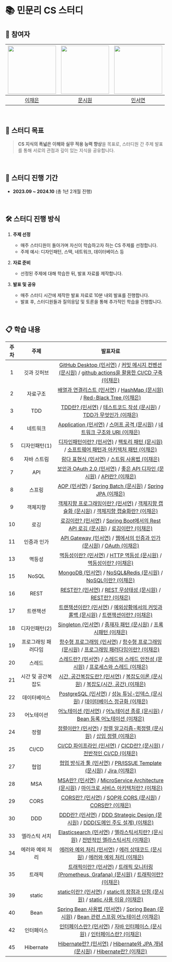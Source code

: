 # 📚 민문리 CS 스터디

## 👥 참여자
|<img width=150 src="https://avatars.githubusercontent.com/u/109871579?v=4" />|<img width=150 src="https://avatars.githubusercontent.com/u/105481797?v=4" />|<img width=150 src="https://avatars.githubusercontent.com/u/126096318?v=4" />|
|:----:|:----:|:----:|
| [이채은](https://github.com/ChaeAg) | [문시원](https://github.com/muncool39) | [민서연](https://github.com/gitseoyeon) |

<br>

## 🎯 스터디 목표
> **CS 지식의 폭넓은 이해와 실무 적용 능력 향상**을 목표로, 스터디원 간 주제 발표를 통해 서로의 관점과 깊이 있는 지식을 공유합니다.

<br>

## 📆 스터디 진행 기간
- **2023.09 ~ 2024.10** (총 1년 2개월 진행)

<br>

## 🛠️ 스터디 진행 방식
1. **주제 선정**
   - 매주 스터디원이 돌아가며 자신이 학습하고자 하는 CS 주제를 선정합니다.
   - 주제 예시: 디자인패턴, 스택, 네트워크, 데이터베이스 등

2. **자료 준비**
   - 선정된 주제에 대해 학습한 뒤, 발표 자료를 제작합니다.

3. **발표 및 공유**
   - 매주 스터디 시간에 제작한 발표 자료로 10분 내외 발표를 진행합니다.
   - 발표 후, 스터디원들과 질의응답 및 토론을 통해 추가적인 학습을 진행합니다.

<br>


## 📋 학습 내용
주차 | 주제 | 발표자료
:---: | :----: | :----:
1 | 깃과 깃허브 | [GitHub Desktop (민서연)](https://github.com/minmunlee/minmunlee-study/blob/main/2023/1%EC%A3%BC%EC%B0%A8_%EA%B9%83%EA%B3%BC%EA%B9%83%ED%97%88%EB%B8%8C/%EC%8A%A4%ED%84%B0%EB%94%94-%EB%B0%9C%ED%91%9C1.pdf) / [커밋 메시지 컨벤션 (문시원)](https://github.com/minmunlee/minmunlee-study/blob/main/2023/1%EC%A3%BC%EC%B0%A8_%EA%B9%83%EA%B3%BC%EA%B9%83%ED%97%88%EB%B8%8C/1%EC%A3%BC%EC%B0%A8_%EC%BB%A4%EB%B0%8B%EB%A9%94%EC%8B%9C%EC%A7%80%EC%BB%A8%EB%B2%A4%EC%85%98_byMun.pdf) / [github actions을 활용한 CI/CD 구축 (이채은)](https://github.com/minmunlee/minmunlee-study/blob/main/2023/1%EC%A3%BC%EC%B0%A8_%EA%B9%83%EA%B3%BC%EA%B9%83%ED%97%88%EB%B8%8C/1%EC%A3%BC%EC%B0%A8_%EB%B0%9C%ED%91%9C%EC%9E%90%EB%A3%8C.md)
2 | 자료구조 | [배열과 연결리스트 (민서연)](https://github.com/minmunlee/minmunlee-study/blob/main/2023/2%EC%A3%BC%EC%B0%A8_%EC%9E%90%EB%A3%8C%EA%B5%AC%EC%A1%B0/%EC%8A%A4%ED%84%B0%EB%94%94_2%EC%A3%BC%EC%B0%A8_%EC%9E%90%EB%A3%8C%EA%B5%AC%EC%A1%B0.pdf) / [HashMap (문시원)](https://github.com/minmunlee/minmunlee-study/blob/main/2023/2%EC%A3%BC%EC%B0%A8_%EC%9E%90%EB%A3%8C%EA%B5%AC%EC%A1%B0/2%EC%A3%BC%EC%B0%A8_%EC%9E%90%EB%A3%8C%EA%B5%AC%EC%A1%B0_%ED%95%B4%EC%8B%9C%EB%A7%B5_.pdf) / [Red-Black Tree (이채은)](https://github.com/minmunlee/minmunlee-study/blob/main/2023/2%EC%A3%BC%EC%B0%A8_%EC%9E%90%EB%A3%8C%EA%B5%AC%EC%A1%B0/2%EC%A3%BC%EC%B0%A8_%EB%B0%9C%ED%91%9C%EC%9E%90%EB%A3%8C_%EC%9D%B4%EC%B1%84%EC%9D%80.pdf)
3 | TDD | [TDD란? (민서연)](https://github.com/minmunlee/minmunlee-study/blob/main/2023/3%EC%A3%BC%EC%B0%A8_TDD/%EC%8A%A4%ED%84%B0%EB%94%94_3%EC%A3%BC%EC%B0%A8_TDD.pdf) / [테스트코드 작성 (문시원)](https://github.com/minmunlee/minmunlee-study/blob/main/2023/3%EC%A3%BC%EC%B0%A8_TDD/3%EC%A3%BC%EC%B0%A8_TDD_byMun.pdf) / [TDD가 무엇인가 (이채은)](https://github.com/minmunlee/minmunlee-study/blob/main/2023/3%EC%A3%BC%EC%B0%A8_TDD/3%EC%A3%BC%EC%B0%A8_%EB%B0%9C%ED%91%9C%EC%9E%90%EB%A3%8C_%EC%9D%B4%EC%B1%84%EC%9D%80.pdf)
4 | 네트워크 | [Application (민서연)](https://github.com/minmunlee/minmunlee-study/blob/main/2023/4%EC%A3%BC%EC%B0%A8_%EB%84%A4%ED%8A%B8%EC%9B%8C%ED%81%AC/%EC%8A%A4%ED%84%B0%EB%94%94_4%EC%A3%BC%EC%B0%A8_%EB%84%A4%ED%8A%B8%EC%9B%8C%ED%81%AC_%EB%AF%BC%EC%84%9C%EC%97%B0.pdf) / [스머프 공격 (문시원)](https://github.com/minmunlee/minmunlee-study/blob/main/2023/4%EC%A3%BC%EC%B0%A8_%EB%84%A4%ED%8A%B8%EC%9B%8C%ED%81%AC/4%EC%A3%BC%EC%B0%A8_%EB%84%A4%ED%8A%B8%EC%9B%8C%ED%81%AC.pdf) / [네트워크 구조와 URI (이채은)](https://github.com/minmunlee/minmunlee-study/blob/main/2023/4%EC%A3%BC%EC%B0%A8_%EB%84%A4%ED%8A%B8%EC%9B%8C%ED%81%AC/lee_4%EC%A3%BC%EC%B0%A8%EB%B0%9C%ED%91%9C%EC%9E%90%EB%A3%8C.pdf)
5 | 디자인패턴(1) | [디자인패턴이란? (민서연)](https://github.com/minmunlee/minmunlee-study/blob/main/2023/5%EC%A3%BC%EC%B0%A8_%EB%94%94%EC%9E%90%EC%9D%B8%20%ED%8C%A8%ED%84%B4/%EC%8A%A4%ED%84%B0%EB%94%94%205%EC%A3%BC%EC%B0%A8%20%EC%8A%A4%ED%84%B0%EB%94%94.pdf) / [팩토리 패턴 (문시원)](https://github.com/minmunlee/minmunlee-study/blob/main/2023/5%EC%A3%BC%EC%B0%A8_%EB%94%94%EC%9E%90%EC%9D%B8%20%ED%8C%A8%ED%84%B4/5%EC%A3%BC%EC%B0%A8_%EB%94%94%EC%9E%90%EC%9D%B8_%ED%8C%A8%ED%84%B4_by_mun.pdf) / [소프트웨어 패턴과 아키텍처 패턴 (이채은)](https://github.com/minmunlee/minmunlee-study/blob/main/2023/5%EC%A3%BC%EC%B0%A8_%EB%94%94%EC%9E%90%EC%9D%B8%20%ED%8C%A8%ED%84%B4/lee_5%EC%A3%BC%EC%B0%A8%EB%B0%9C%ED%91%9C%EC%9E%90%EB%A3%8C.pdf)
6 | 자바 스트림 | [람다 표현식 (민서연)](https://github.com/minmunlee/minmunlee-study/blob/main/2023/6%EC%A3%BC%EC%B0%A8_%EC%9E%90%EB%B0%94%20%EC%8A%A4%ED%8A%B8%EB%A6%BC/%EC%8A%A4%ED%84%B0%EB%94%94%206%EC%A3%BC%EC%B0%A8_%EC%8A%A4%ED%8A%B8%EB%A6%BC%20(1).pdf) / [스트림 사용법 (이채은)](https://github.com/minmunlee/minmunlee-study/blob/main/2023/6%EC%A3%BC%EC%B0%A8_%EC%9E%90%EB%B0%94%20%EC%8A%A4%ED%8A%B8%EB%A6%BC/lee_6%EC%A3%BC%EC%B0%A8_%EB%B0%9C%ED%91%9C%EC%9E%90%EB%A3%8C.pdf)
7 | API | [보안과 OAuth 2.0 (민서연)](https://github.com/minmunlee/minmunlee-study/blob/main/2023/7%EC%A3%BC%EC%B0%A8_API/%EC%8A%A4%ED%84%B0%EB%94%947%EC%A3%BC%EC%B0%A8_API.pdf) / [좋은 API 디자인 (문시원)](https://github.com/minmunlee/minmunlee-study/blob/main/2023/7%EC%A3%BC%EC%B0%A8_API/mun_7%EC%A3%BC%EC%B0%A8_API.pdf) / [API란? (이채은)](https://github.com/minmunlee/minmunlee-study/blob/main/2023/7%EC%A3%BC%EC%B0%A8_API/lee_7%EC%A3%BC%EC%B0%A8_%EB%B0%9C%ED%91%9C%EC%9E%90%EB%A3%8C.pdf)
8 | 스프링 | [AOP (민서연)](https://github.com/minmunlee/minmunlee-study/blob/main/2023/8%EC%A3%BC%EC%B0%A8_%EC%8A%A4%ED%94%84%EB%A7%81/%EC%8A%A4%ED%84%B0%EB%94%94%208%EC%A3%BC%EC%B0%A8_spring.pdf) / [Spring Batch (문시원)](https://github.com/minmunlee/minmunlee-study/blob/main/2023/8%EC%A3%BC%EC%B0%A8_%EC%8A%A4%ED%94%84%EB%A7%81/8%EC%A3%BC%EC%B0%A8_Spring.pdf) / [Spring JPA (이채은)](https://github.com/minmunlee/minmunlee-study/blob/main/2023/8%EC%A3%BC%EC%B0%A8_%EC%8A%A4%ED%94%84%EB%A7%81/lee_8%EC%A3%BC%EC%B0%A8_%EB%B0%9C%ED%91%9C%EC%9E%90%EB%A3%8C.pdf)
9 | 객체지향 | [객체지향 프로그래밍이란? (민서연)](https://github.com/minmunlee/minmunlee-study/blob/main/2023/9%EC%A3%BC%EC%B0%A8_%EA%B0%9D%EC%B2%B4%EC%A7%80%ED%96%A5/%EB%AF%BC%EC%84%9C%EC%97%B0_%EC%8A%A4%ED%84%B0%EB%94%94%209%EC%A3%BC%EC%B0%A8_%EA%B0%9D%EC%B2%B4%EC%A7%80%ED%96%A5.pdf) / [객체지향 캡슐화 (문시원)](https://github.com/minmunlee/minmunlee-study/blob/main/2023/9%EC%A3%BC%EC%B0%A8_%EA%B0%9D%EC%B2%B4%EC%A7%80%ED%96%A5/mun_9%EC%A3%BC%EC%B0%A8_%EA%B0%9D%EC%B2%B4%EC%A7%80%ED%96%A5_%EC%BA%A1%EC%8A%90%ED%99%94.pdf) / [객체지향 캡슐화란? (이채은)](https://github.com/minmunlee/minmunlee-study/blob/main/2023/9%EC%A3%BC%EC%B0%A8_%EA%B0%9D%EC%B2%B4%EC%A7%80%ED%96%A5/lee_9%EC%A3%BC%EC%B0%A8_%EB%B0%9C%ED%91%9C%EC%9E%90%EB%A3%8C.pdf)
10 | 로깅 | [로깅이란? (민서연)](https://github.com/minmunlee/minmunlee-study/blob/main/2023/10%EC%A3%BC%EC%B0%A8_%EB%A1%9C%EA%B9%85/%EC%8A%A4%ED%84%B0%EB%94%9410%EC%A3%BC%EC%B0%A8_%EB%A1%9C%EA%B9%85.pdf) / [Spring Boot에서의 Rest API 로깅 (문시원)](https://github.com/minmunlee/minmunlee-study/blob/main/2023/10%EC%A3%BC%EC%B0%A8_%EB%A1%9C%EA%B9%85/10%EC%A3%BC%EC%B0%A8_%EB%A1%9C%EA%B9%85%20(2).pdf) / [로깅이란? (이채은)](https://github.com/minmunlee/minmunlee-study/blob/main/2023/10%EC%A3%BC%EC%B0%A8_%EB%A1%9C%EA%B9%85/lee_10%EC%A3%BC%EC%B0%A8_%EB%B0%9C%ED%91%9C%EC%9E%90%EB%A3%8C.pdf)
11 | 인증과 인가 | [API Gateway (민서연)](https://github.com/minmunlee/minmunlee-study/blob/main/2023/11%EC%A3%BC%EC%B0%A8_%EC%9D%B8%EC%A6%9D%EA%B3%BC%20%EC%9D%B8%EA%B0%80/%EC%8A%A4%ED%84%B0%EB%94%9411%EC%A3%BC%EC%B0%A8_API-Gateway.pdf) / [웹에서의 인증과 인가 (문시원)](https://github.com/minmunlee/minmunlee-study/blob/main/2023/11%EC%A3%BC%EC%B0%A8_%EC%9D%B8%EC%A6%9D%EA%B3%BC%20%EC%9D%B8%EA%B0%80/11%EC%A3%BC%EC%B0%A8_%EC%9D%B8%EC%A6%9D_%EC%9D%B8%EA%B0%80_%EC%9B%B9_mun.pdf) / [OAuth (이채은)](https://github.com/minmunlee/minmunlee-study/blob/main/2023/11%EC%A3%BC%EC%B0%A8_%EC%9D%B8%EC%A6%9D%EA%B3%BC%20%EC%9D%B8%EA%B0%80/lee_11%EC%A3%BC%EC%B0%A8_%EB%B0%9C%ED%91%9C%EC%9E%90%EB%A3%8C.pdf)
13 | 멱등성 | [멱등성이란? (민서연)](https://github.com/minmunlee/minmunlee-study/blob/main/2024%20%EC%83%81%EB%B0%98%EA%B8%B0/13%EC%A3%BC%EC%B0%A8_%EB%A9%B1%EB%93%B1%EC%84%B1/%EC%8A%A4%ED%84%B0%EB%94%9413%EC%A3%BC%EC%B0%A8_%EB%A9%B1%EB%93%B1%EC%84%B1.pdf) / [HTTP 멱등성 (문시원)](https://github.com/minmunlee/minmunlee-study/blob/main/2024%20%EC%83%81%EB%B0%98%EA%B8%B0/13%EC%A3%BC%EC%B0%A8_%EB%A9%B1%EB%93%B1%EC%84%B1/13%EC%A3%BC%EC%B0%A8_%EB%A9%B1%EB%93%B1%EC%84%B1.pdf) / [멱등성이란? (이채은)](https://github.com/minmunlee/minmunlee-study/blob/main/2024%20%EC%83%81%EB%B0%98%EA%B8%B0/13%EC%A3%BC%EC%B0%A8_%EB%A9%B1%EB%93%B1%EC%84%B1/lee_13%EC%A3%BC%EC%B0%A8_%EB%B0%9C%ED%91%9C%EC%9E%90%EB%A3%8C.pdf)
15 | NoSQL | [MongoDB (민서연)](https://github.com/minmunlee/minmunlee-study/blob/main/2024%20%EC%83%81%EB%B0%98%EA%B8%B0/15%EC%A3%BC%EC%B0%A8_NoSQL/%EC%8A%A4%ED%84%B0%EB%94%9415%EC%A3%BC%EC%B0%A8_nosql.pdf) / [NoSQL&Redis (문시원)](https://github.com/minmunlee/minmunlee-study/blob/main/2024%20%EC%83%81%EB%B0%98%EA%B8%B0/15%EC%A3%BC%EC%B0%A8_NoSQL/MUN_NoSQL_Redis.pdf) / [NoSQL이란? (이채은)](https://github.com/minmunlee/minmunlee-study/blob/main/2024%20%EC%83%81%EB%B0%98%EA%B8%B0/15%EC%A3%BC%EC%B0%A8_NoSQL/lee_15%EC%A3%BC%EC%B0%A8_%EB%B0%9C%ED%91%9C%EC%9E%90%EB%A3%8C.pdf)
16 | REST | [REST란? (민서연)](https://github.com/minmunlee/minmunlee-study/blob/main/2024%20%EC%83%81%EB%B0%98%EA%B8%B0/16%EC%A3%BC%EC%B0%A8_REST/%EC%8A%A4%ED%84%B0%EB%94%9416%EC%A3%BC%EC%B0%A8_REST.pdf) / [REST 무상태성 (문시원)](https://github.com/minmunlee/minmunlee-study/blob/main/2024%20%EC%83%81%EB%B0%98%EA%B8%B0/16%EC%A3%BC%EC%B0%A8_REST/MUN_16%EC%A3%BC%EC%B0%A8_REST_%EB%AC%B4%EC%83%81%ED%83%9C%EC%84%B1.pdf) / [REST란? (이채은)](https://github.com/minmunlee/minmunlee-study/blob/main/2024%20%EC%83%81%EB%B0%98%EA%B8%B0/16%EC%A3%BC%EC%B0%A8_REST/lee_16%EC%A3%BC%EC%B0%A8_%EB%B0%9C%ED%91%9C%EC%9E%90%EB%A3%8C.pdf)
17 | 트랜잭션 | [트랜잭션이란? (민서연)](https://github.com/minmunlee/minmunlee-study/blob/main/2024%20%EC%83%81%EB%B0%98%EA%B8%B0/17%EC%A3%BC%EC%B0%A8_%ED%8A%B8%EB%9E%9C%EC%9E%AD%EC%85%98/%EC%8A%A4%ED%84%B0%EB%94%9417%EC%A3%BC%EC%B0%A8_%ED%8A%B8%EB%9E%9C%EC%9E%AD%EC%85%98.pdf) / [예외상황에서의 커밋과 롤백 (문시원)](https://github.com/minmunlee/minmunlee-study/blob/main/2024%20%EC%83%81%EB%B0%98%EA%B8%B0/17%EC%A3%BC%EC%B0%A8_%ED%8A%B8%EB%9E%9C%EC%9E%AD%EC%85%98/mun_17%EC%A3%BC%EC%B0%A8_%EB%B0%9C%ED%91%9C%EC%9E%90%EB%A3%8C_%ED%8A%B8%EB%9E%9C%EC%9E%AD%EC%85%98.pdf) / [트랜잭션이란? (이채은)](https://github.com/minmunlee/minmunlee-study/blob/main/2024%20%EC%83%81%EB%B0%98%EA%B8%B0/17%EC%A3%BC%EC%B0%A8_%ED%8A%B8%EB%9E%9C%EC%9E%AD%EC%85%98/lee_17%EC%A3%BC%EC%B0%A8_%EB%B0%9C%ED%91%9C%EC%9E%90%EB%A3%8C.pdf)
18 | 디자인패턴(2) | [Singleton (민서연)](https://github.com/minmunlee/minmunlee-study/blob/main/2024%20%EC%83%81%EB%B0%98%EA%B8%B0/18%EC%A3%BC%EC%B0%A8_%EB%94%94%EC%9E%90%EC%9D%B8%20%ED%8C%A8%ED%84%B4/%EC%8A%A4%ED%84%B0%EB%94%9418%EC%A3%BC%EC%B0%A8_%EB%94%94%EC%9E%90%EC%9D%B8%ED%8C%A8%ED%84%B42.pdf) / [중재자 패턴 (문시원)](https://github.com/minmunlee/minmunlee-study/blob/main/2024%20%EC%83%81%EB%B0%98%EA%B8%B0/18%EC%A3%BC%EC%B0%A8_%EB%94%94%EC%9E%90%EC%9D%B8%20%ED%8C%A8%ED%84%B4/18%EC%A3%BC%EC%B0%A8_%EB%94%94%EC%9E%90%EC%9D%B8-%ED%8C%A8%ED%84%B4_byMun.pdf) / [프록시패턴 (이채은)](https://github.com/minmunlee/minmunlee-study/blob/main/2024%20%EC%83%81%EB%B0%98%EA%B8%B0/18%EC%A3%BC%EC%B0%A8_%EB%94%94%EC%9E%90%EC%9D%B8%20%ED%8C%A8%ED%84%B4/lee_18%EC%A3%BC%EC%B0%A8_%EB%B0%9C%ED%91%9C%EC%9E%90%EB%A3%8C.pdf)
19 | 프로그래밍 패러다임 | [함수형 프로그래밍 (민서연)](https://github.com/minmunlee/minmunlee-study/blob/main/2024%20%EC%83%81%EB%B0%98%EA%B8%B0/19%EC%A3%BC%EC%B0%A8_%ED%94%84%EB%A1%9C%EA%B7%B8%EB%9E%98%EB%B0%8D%20%ED%8C%A8%EB%9F%AC%EB%8B%A4%EC%9E%84/%EC%8A%A4%ED%84%B0%EB%94%9419%EC%A3%BC%EC%B0%A8_%ED%94%84%EB%A1%9C%EA%B7%B8%EB%9E%98%EB%B0%8D%20%ED%8C%A8%EB%9F%AC%EB%8B%A4%EC%9E%84.pdf) / [함수형 프로그래밍 (문시원)](https://github.com/minmunlee/minmunlee-study/blob/main/2024%20%EC%83%81%EB%B0%98%EA%B8%B0/19%EC%A3%BC%EC%B0%A8_%ED%94%84%EB%A1%9C%EA%B7%B8%EB%9E%98%EB%B0%8D%20%ED%8C%A8%EB%9F%AC%EB%8B%A4%EC%9E%84/mun_19%EC%A3%BC%EC%B0%A8_%EB%B0%9C%ED%91%9C%EC%9E%90%EB%A3%8C.pdf) / [프로그래밍 패러다임이란? (이채은)](https://github.com/minmunlee/minmunlee-study/blob/main/2024%20%EC%83%81%EB%B0%98%EA%B8%B0/19%EC%A3%BC%EC%B0%A8_%ED%94%84%EB%A1%9C%EA%B7%B8%EB%9E%98%EB%B0%8D%20%ED%8C%A8%EB%9F%AC%EB%8B%A4%EC%9E%84/lee_19%EC%A3%BC%EC%B0%A8_%EB%B0%9C%ED%91%9C%EC%9E%90%EB%A3%8C.pdf)
20 | 스레드 | [스레드란? (민서연)](https://github.com/minmunlee/minmunlee-study/blob/main/2024%20%EC%83%81%EB%B0%98%EA%B8%B0/20%EC%A3%BC%EC%B0%A8_%EC%8A%A4%EB%A0%88%EB%93%9C/%EC%8A%A4%ED%84%B0%EB%94%94%2020%EC%A3%BC%EC%B0%A8_%EC%8A%A4%EB%A0%88%EB%93%9C.pdf) / [스레드와 스레드 안전성 (문시원)](https://github.com/minmunlee/minmunlee-study/blob/main/2024%20%EC%83%81%EB%B0%98%EA%B8%B0/20%EC%A3%BC%EC%B0%A8_%EC%8A%A4%EB%A0%88%EB%93%9C/mun_20%EC%A3%BC%EC%B0%A8_%EB%B0%9C%ED%91%9C%EC%9E%90%EB%A3%8C.pdf) / [프로세스와 스레드 (이채은)](https://github.com/minmunlee/minmunlee-study/blob/main/2024%20%EC%83%81%EB%B0%98%EA%B8%B0/20%EC%A3%BC%EC%B0%A8_%EC%8A%A4%EB%A0%88%EB%93%9C/lee_20%EC%A3%BC%EC%B0%A8_%EB%B0%9C%ED%91%9C%EC%9E%90%EB%A3%8C.pdf)
21 | 시간 및 공간복잡도 | [시간, 공간복잡도란? (민서연)](https://github.com/minmunlee/minmunlee-study/blob/main/2024%20%EC%83%81%EB%B0%98%EA%B8%B0/21%EC%A3%BC%EC%B0%A8_%EC%8B%9C%EA%B0%84%20%EB%B0%8F%20%EA%B3%B5%EA%B0%84%20%EB%B3%B5%EC%9E%A1%EB%8F%84/%EC%8A%A4%ED%84%B0%EB%94%9421%EC%A3%BC%EC%B0%A8_%EB%B3%B5%EC%9E%A1%EB%8F%84.pdf) / [복잡도이론 (문시원)](https://github.com/minmunlee/minmunlee-study/blob/main/2024%20%EC%83%81%EB%B0%98%EA%B8%B0/21%EC%A3%BC%EC%B0%A8_%EC%8B%9C%EA%B0%84%20%EB%B0%8F%20%EA%B3%B5%EA%B0%84%20%EB%B3%B5%EC%9E%A1%EB%8F%84/mun_21%EC%A3%BC%EC%B0%A8%20%EB%B0%9C%ED%91%9C%EC%9E%90%EB%A3%8C.md) / [복잡도(시간, 공간) (이채은)](https://github.com/minmunlee/minmunlee-study/blob/main/2024%20%EC%83%81%EB%B0%98%EA%B8%B0/21%EC%A3%BC%EC%B0%A8_%EC%8B%9C%EA%B0%84%20%EB%B0%8F%20%EA%B3%B5%EA%B0%84%20%EB%B3%B5%EC%9E%A1%EB%8F%84/lee_21%EC%A3%BC%EC%B0%A8_%EB%B0%9C%ED%91%9C%EC%9E%90%EB%A3%8C.pdf)
22 | 데이터베이스 | [PostgreSQL (민서연)](https://github.com/minmunlee/minmunlee-study/blob/main/2024%20%EC%83%81%EB%B0%98%EA%B8%B0/22%EC%A3%BC%EC%B0%A8_%EB%8D%B0%EC%9D%B4%ED%84%B0%EB%B2%A0%EC%9D%B4%EC%8A%A4/%EC%8A%A4%ED%84%B0%EB%94%9422%EC%A3%BC%EC%B0%A8_DB.pdf) / [성능 튜닝-인덱스 (문시원)](https://github.com/minmunlee/minmunlee-study/blob/main/2024%20%EC%83%81%EB%B0%98%EA%B8%B0/22%EC%A3%BC%EC%B0%A8_%EB%8D%B0%EC%9D%B4%ED%84%B0%EB%B2%A0%EC%9D%B4%EC%8A%A4/mun_22%EC%A3%BC%EC%B0%A8_%EB%8D%B0%EC%9D%B4%ED%84%B0%EB%B2%A0%EC%9D%B4%EC%8A%A4.pdf) / [데이터베이스 정규화 (이채은)](https://github.com/minmunlee/minmunlee-study/blob/main/2024%20%EC%83%81%EB%B0%98%EA%B8%B0/22%EC%A3%BC%EC%B0%A8_%EB%8D%B0%EC%9D%B4%ED%84%B0%EB%B2%A0%EC%9D%B4%EC%8A%A4/lee_22%EC%A3%BC%EC%B0%A8_%EB%B0%9C%ED%91%9C%EC%9E%90%EB%A3%8C.pdf)
23 | 어노테이션 | [어노테이션 (민서연)](https://github.com/minmunlee/minmunlee-study/blob/main/2024%20%EC%83%81%EB%B0%98%EA%B8%B0/23%EC%A3%BC%EC%B0%A8_%EC%96%B4%EB%85%B8%ED%85%8C%EC%9D%B4%EC%85%98/%EC%8A%A4%ED%84%B0%EB%94%9423%EC%A3%BC%EC%B0%A8_%EC%96%B4%EB%85%B8%ED%85%8C%EC%9D%B4%EC%85%98.pdf) / [어노테이션 종류 (문시원)](https://github.com/minmunlee/minmunlee-study/blob/main/2024%20%EC%83%81%EB%B0%98%EA%B8%B0/23%EC%A3%BC%EC%B0%A8_%EC%96%B4%EB%85%B8%ED%85%8C%EC%9D%B4%EC%85%98/mun_23%EC%A3%BC%EC%B0%A8_%EC%96%B4%EB%85%B8%ED%85%8C%EC%9D%B4%EC%85%98.pdf) / [Bean 등록 어노테이션 (이채은)](https://github.com/minmunlee/minmunlee-study/blob/main/2024%20%EC%83%81%EB%B0%98%EA%B8%B0/23%EC%A3%BC%EC%B0%A8_%EC%96%B4%EB%85%B8%ED%85%8C%EC%9D%B4%EC%85%98/lee_23%EC%A3%BC%EC%B0%A8_%EB%B0%9C%ED%91%9C%EC%9E%90%EB%A3%8C.pdf)
24 | 정렬 | [정렬이란? (민서연)](https://github.com/minmunlee/minmunlee-study/blob/main/2024%20%EC%83%81%EB%B0%98%EA%B8%B0/24%EC%A3%BC%EC%B0%A8_%EC%A0%95%EB%A0%AC%20%EC%95%8C%EA%B3%A0%EB%A6%AC%EC%A6%98/%EC%8A%A4%ED%84%B0%EB%94%9424%EC%A3%BC%EC%B0%A8_%EC%A0%95%EB%A0%AC.pdf) / [정렬 알고리즘-퀵정렬 (문시원)](https://github.com/minmunlee/minmunlee-study/blob/main/2024%20%EC%83%81%EB%B0%98%EA%B8%B0/24%EC%A3%BC%EC%B0%A8_%EC%A0%95%EB%A0%AC%20%EC%95%8C%EA%B3%A0%EB%A6%AC%EC%A6%98/mun_24%EC%A3%BC%EC%B0%A8_%EC%A0%95%EB%A0%AC-%EC%95%8C%EA%B3%A0%EB%A6%AC%EC%A6%98.pdf) / [삽입 정렬 (이채은)](https://github.com/minmunlee/minmunlee-study/blob/main/2024%20%EC%83%81%EB%B0%98%EA%B8%B0/24%EC%A3%BC%EC%B0%A8_%EC%A0%95%EB%A0%AC%20%EC%95%8C%EA%B3%A0%EB%A6%AC%EC%A6%98/lee_24%EC%A3%BC%EC%B0%A8_%EB%B0%9C%ED%91%9C%EC%9E%90%EB%A3%8C.pdf)
25 | CI/CD | [CI/CD 파이프라인 (민서연)](https://github.com/minmunlee/minmunlee-study/blob/main/2024%20%EC%83%81%EB%B0%98%EA%B8%B0/25%EC%A3%BC%EC%B0%A8_CICD/%EC%8A%A4%ED%84%B0%EB%94%9425%EC%A3%BC%EC%B0%A8_CI_CD.pdf) / [CICD란? (문시원)](https://github.com/minmunlee/minmunlee-study/blob/main/2024%20%EC%83%81%EB%B0%98%EA%B8%B0/25%EC%A3%BC%EC%B0%A8_CICD/lee_25%EC%A3%BC%EC%B0%A8_%EB%B0%9C%ED%91%9C%EC%9E%90%EB%A3%8C.pdf) / [전반적인 CI/CD (이채은)](https://github.com/minmunlee/minmunlee-study/blob/main/2024%20%EC%83%81%EB%B0%98%EA%B8%B0/25%EC%A3%BC%EC%B0%A8_CICD/mun_25%EC%A3%BC%EC%B0%A8.pdf)
27 | 협업 | [협업 방식과 툴 (민서연)](https://github.com/minmunlee/minmunlee-study/blob/main/2024%20%EC%83%81%EB%B0%98%EA%B8%B0/27%EC%A3%BC%EC%B0%A8_%ED%98%91%EC%97%85/%EC%8A%A4%ED%84%B0%EB%94%9427%EC%A3%BC%EC%B0%A8_%ED%98%91%EC%97%85.pdf) / [PR/ISSUE Template (문시원)](https://github.com/minmunlee/minmunlee-study/blob/main/2024%20%EC%83%81%EB%B0%98%EA%B8%B0/27%EC%A3%BC%EC%B0%A8_%ED%98%91%EC%97%85/mun_27%EC%A3%BC%EC%B0%A8_%EB%B0%9C%ED%91%9C%EC%9E%90%EB%A3%8C.pdf) / [Jira (이채은)](https://github.com/minmunlee/minmunlee-study/blob/main/2024%20%EC%83%81%EB%B0%98%EA%B8%B0/27%EC%A3%BC%EC%B0%A8_%ED%98%91%EC%97%85/lee_27%EC%A3%BC%EC%B0%A8_%EB%B0%9C%ED%91%9C%EC%9E%90%EB%A3%8C.pdf)
28 | MSA | [MSA란? (민서연)](https://github.com/minmunlee/minmunlee-study/blob/main/2024%20%EC%83%81%EB%B0%98%EA%B8%B0/28%EC%A3%BC%EC%B0%A8_MSA/%EC%8A%A4%ED%84%B0%EB%94%9428%EC%A3%BC%EC%B0%A8_MSA.pdf) / [MicroService Architecture (문시원)](https://github.com/minmunlee/minmunlee-study/blob/main/2024%20%EC%83%81%EB%B0%98%EA%B8%B0/28%EC%A3%BC%EC%B0%A8_MSA/mun_28%EC%A3%BC%EC%B0%A8_MSA.pdf) / [마이크로 서비스 아키텍처란? (이채은)](https://github.com/minmunlee/minmunlee-study/blob/main/2024%20%EC%83%81%EB%B0%98%EA%B8%B0/28%EC%A3%BC%EC%B0%A8_MSA/lee_28%EC%A3%BC%EC%B0%A8_%EB%B0%9C%ED%91%9C%EC%9E%90%EB%A3%8C.pdf)
29 | CORS | [CORS란? (민서연)](https://github.com/minmunlee/minmunlee-study/blob/main/2024%20%EC%83%81%EB%B0%98%EA%B8%B0/29%EC%A3%BC%EC%B0%A8_CORS/%EC%8A%A4%ED%84%B0%EB%94%9429%EC%A3%BC%EC%B0%A8_CORS.pdf) / [SOP와 CORS (문시원)](https://github.com/minmunlee/minmunlee-study/blob/main/2024%20%EC%83%81%EB%B0%98%EA%B8%B0/29%EC%A3%BC%EC%B0%A8_CORS/mun_29%EC%A3%BC%EC%B0%A8_%EB%B0%9C%ED%91%9C%EC%9E%90%EB%A3%8C.pdf) / [CORS란? (이채은)](https://github.com/minmunlee/minmunlee-study/blob/main/2024%20%EC%83%81%EB%B0%98%EA%B8%B0/29%EC%A3%BC%EC%B0%A8_CORS/lee_29%EC%A3%BC%EC%B0%A8_%EB%B0%9C%ED%91%9C%EC%9E%90%EB%A3%8C.pdf)
30 | DDD | [DDD란? (민서연)](https://github.com/minmunlee/minmunlee-study/blob/main/2024%20%EC%83%81%EB%B0%98%EA%B8%B0/30%EC%A3%BC%EC%B0%A8_DDD/%EC%8A%A4%ED%84%B0%EB%94%9430%EC%A3%BC%EC%B0%A8_DDD.pdf) / [DDD Strategic Design (문시원)](https://github.com/minmunlee/minmunlee-study/blob/main/2024%20%EC%83%81%EB%B0%98%EA%B8%B0/30%EC%A3%BC%EC%B0%A8_DDD/mun_30%EC%A3%BC%EC%B0%A8_%EB%B0%9C%ED%91%9C%EC%9E%90%EB%A3%8C.pdf) / [DDD(도메인 주도 설계) (이채은)](https://github.com/minmunlee/minmunlee-study/blob/main/2024%20%EC%83%81%EB%B0%98%EA%B8%B0/30%EC%A3%BC%EC%B0%A8_DDD/lee_30%EC%A3%BC%EC%B0%A8_%EB%B0%9C%ED%91%9C%EC%9E%90%EB%A3%8C.pdf)
33 | 엘라스틱 서치 | [Elasticsearch (민서연)](https://github.com/minmunlee/minmunlee-study/blob/main/33%EC%A3%BC%EC%B0%A8_%EC%97%98%EB%9D%BC%EC%8A%A4%ED%8B%B1%20%EC%84%9C%EC%B9%98/min_33%EC%A3%BC%EC%B0%A8_%EB%B0%9C%ED%91%9C%EC%9E%90%EB%A3%8C.pdf) / [엘라스틱서치란? (문시원)](https://github.com/minmunlee/minmunlee-study/blob/main/33%EC%A3%BC%EC%B0%A8_%EC%97%98%EB%9D%BC%EC%8A%A4%ED%8B%B1%20%EC%84%9C%EC%B9%98/mun_33%EC%A3%BC%EC%B0%A8_%EB%B0%9C%ED%91%9C%EC%9E%90%EB%A3%8C.pdf) / [전반적인 엘라스틱서치 (이채은)](https://github.com/minmunlee/minmunlee-study/blob/main/33%EC%A3%BC%EC%B0%A8_%EC%97%98%EB%9D%BC%EC%8A%A4%ED%8B%B1%20%EC%84%9C%EC%B9%98/lee_33%EC%A3%BC%EC%B0%A8_%EB%B0%9C%ED%91%9C%EC%9E%90%EB%A3%8C.pdf)
34 | 에러와 예외 처리 | [에러와 예외 처리 (민서연)](https://github.com/minmunlee/minmunlee-study/blob/main/34%EC%A3%BC%EC%B0%A8_%EC%97%90%EB%9F%AC%EC%99%80%20%EC%98%88%EC%99%B8%20%EC%B2%98%EB%A6%AC/min_34%EC%A3%BC%EC%B0%A8_%EB%B0%9C%ED%91%9C%EC%9E%90%EB%A3%8C.pdf) / [에러 상태코드 (문시원)](https://github.com/minmunlee/minmunlee-study/blob/main/34%EC%A3%BC%EC%B0%A8_%EC%97%90%EB%9F%AC%EC%99%80%20%EC%98%88%EC%99%B8%20%EC%B2%98%EB%A6%AC/mun_34%EC%A3%BC%EC%B0%A8_%EB%B0%9C%ED%91%9C%EC%9E%90%EB%A3%8C.pdf) / [에러와 예외 처리 (이채은)](https://github.com/minmunlee/minmunlee-study/blob/main/34%EC%A3%BC%EC%B0%A8_%EC%97%90%EB%9F%AC%EC%99%80%20%EC%98%88%EC%99%B8%20%EC%B2%98%EB%A6%AC/lee_34%EC%A3%BC%EC%B0%A8_%EB%B0%9C%ED%91%9C%EC%9E%90%EB%A3%8C.pdf)
35 | 트래픽 | [트래픽이란? (민서연)](https://github.com/minmunlee/minmunlee-study/blob/main/35%EC%A3%BC%EC%B0%A8_%ED%8A%B8%EB%9E%98%ED%94%BD/min_35%EC%A3%BC%EC%B0%A8_%EB%B0%9C%ED%91%9C%EC%9E%90%EB%A3%8C.pdf) / [트래픽 모니터링(Prometheus, Grafana) (문시원)](https://github.com/minmunlee/minmunlee-study/blob/main/35%EC%A3%BC%EC%B0%A8_%ED%8A%B8%EB%9E%98%ED%94%BD/mun_35%EC%A3%BC%EC%B0%A8_%EB%B0%9C%ED%91%9C%EC%9E%90%EB%A3%8C.pdf) / [트래픽이란? (이채은)](https://github.com/minmunlee/minmunlee-study/blob/main/35%EC%A3%BC%EC%B0%A8_%ED%8A%B8%EB%9E%98%ED%94%BD/lee_35%EC%A3%BC%EC%B0%A8_%EB%B0%9C%ED%91%9C%EC%9E%90%EB%A3%8C.pdf)
39 | static | [static이란? (민서연)](https://github.com/minmunlee/minmunlee-study/blob/main/39%EC%A3%BC%EC%B0%A8_static/min_39%EC%A3%BC%EC%B0%A8_%EB%B0%9C%ED%91%9C%EC%9E%90%EB%A3%8C.pdf) / [static의 장점과 단점 (문시원)](https://github.com/minmunlee/minmunlee-study/blob/main/39%EC%A3%BC%EC%B0%A8_static/mun_39%EC%A3%BC%EC%B0%A8_%EB%B0%9C%ED%91%9C%EC%9E%90%EB%A3%8C.pdf) / [static 사용 이유 (이채은)](https://github.com/minmunlee/minmunlee-study/blob/main/39%EC%A3%BC%EC%B0%A8_static/lee_39%EC%A3%BC%EC%B0%A8_%EB%B0%9C%ED%91%9C%EC%9E%90%EB%A3%8C.pdf)
40 | Bean | [Spring Bean 사용법 (민서연)](https://github.com/minmunlee/minmunlee-study/blob/main/40%EC%A3%BC%EC%B0%A8_Bean/min_40%EC%A3%BC%EC%B0%A8_%EB%B0%9C%ED%91%9C%EC%9E%90%EB%A3%8C.pdf) / [Spring Bean (문시원)](https://github.com/minmunlee/minmunlee-study/blob/main/40%EC%A3%BC%EC%B0%A8_Bean/mun_40%EC%A3%BC%EC%B0%A8_%EB%B0%9C%ED%91%9C%EC%9E%90%EB%A3%8C.pdf) / [Bean 관련 스프링 어노테이션 (이채은)](https://github.com/minmunlee/minmunlee-study/blob/main/40%EC%A3%BC%EC%B0%A8_Bean/lee_40%EC%A3%BC%EC%B0%A8_%EB%B0%9C%ED%91%9C%EC%9E%90%EB%A3%8C.pdf)
42 | 인터페이스 | [인터페이스란? (민서연)](https://github.com/minmunlee/minmunlee-study/blob/main/42%EC%A3%BC%EC%B0%A8_%EC%9D%B8%ED%84%B0%ED%8E%98%EC%9D%B4%EC%8A%A4/min_42%EC%A3%BC%EC%B0%A8_%EB%B0%9C%ED%91%9C%EC%9E%90%EB%A3%8C.pdf) / [자바 인터페이스 (문시원)](https://github.com/minmunlee/minmunlee-study/blob/main/42%EC%A3%BC%EC%B0%A8_%EC%9D%B8%ED%84%B0%ED%8E%98%EC%9D%B4%EC%8A%A4/mun_42%EC%A3%BC%EC%B0%A8_%EB%B0%9C%ED%91%9C%EC%9E%90%EB%A3%8C.pdf) / [인터페이스란? (이채은)](https://github.com/minmunlee/minmunlee-study/blob/main/42%EC%A3%BC%EC%B0%A8_%EC%9D%B8%ED%84%B0%ED%8E%98%EC%9D%B4%EC%8A%A4/lee_42%EC%A3%BC%EC%B0%A8_%EB%B0%9C%ED%91%9C%EC%9E%90%EB%A3%8C.pdf)
45 | Hibernate | [Hibernate란? (민서연)](https://github.com/minmunlee/minmunlee-study/blob/main/45%EC%A3%BC%EC%B0%A8_Hibernate/min_45%EC%A3%BC%EC%B0%A8_%EB%B0%9C%ED%91%9C%EC%9E%90%EB%A3%8C.pdf) / [Hibernate와 JPA 개념 (문시원)](https://github.com/minmunlee/minmunlee-study/blob/main/45%EC%A3%BC%EC%B0%A8_Hibernate/mun_45%EC%A3%BC%EC%B0%A8_%EB%B0%9C%ED%91%9C%EC%9E%90%EB%A3%8C.pdf) / [Hibernate란? (이채은)](https://github.com/minmunlee/minmunlee-study/blob/main/45%EC%A3%BC%EC%B0%A8_Hibernate/lee_45%EC%A3%BC%EC%B0%A8_%EB%B0%9C%ED%91%9C%EC%9E%90%EB%A3%8C.pdf)
